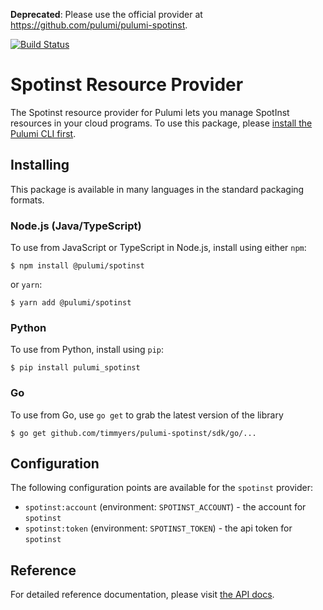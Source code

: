 **Deprecated**: Please use the official provider at https://github.com/pulumi/pulumi-spotinst.

[![Build Status](https://travis-ci.com/timmyers/pulumi-spotinst.svg?branch=master)](https://travis-ci.com/timmyers/pulumi-spotinst)

# Spotinst Resource Provider

The Spotinst resource provider for Pulumi lets you manage SpotInst resources in your cloud programs. To use
this package, please [install the Pulumi CLI first](https://pulumi.io/).

## Installing

This package is available in many languages in the standard packaging formats.

### Node.js (Java/TypeScript)

To use from JavaScript or TypeScript in Node.js, install using either `npm`:

    $ npm install @pulumi/spotinst

or `yarn`:

    $ yarn add @pulumi/spotinst

### Python

To use from Python, install using `pip`:

    $ pip install pulumi_spotinst

### Go

To use from Go, use `go get` to grab the latest version of the library

    $ go get github.com/timmyers/pulumi-spotinst/sdk/go/...

## Configuration

The following configuration points are available for the `spotinst` provider:

- `spotinst:account` (environment: `SPOTINST_ACCOUNT`) - the account for `spotinst`
- `spotinst:token` (environment: `SPOTINST_TOKEN`) - the api token for `spotinst`

## Reference

For detailed reference documentation, please visit [the API docs][1].

[1]: https://www.pulumi.com/docs/reference/pkg/nodejs/pulumi/spotinst/index.html
